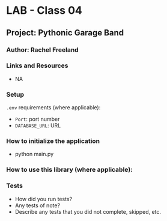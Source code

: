 # LAB - Class 04

## Project: Pythonic Garage Band

### Author: Rachel Freeland

### Links and Resources

- NA

### Setup

`.env` requirements (where applicable):

- `Port`: port number
- `DATABASE_URL`: URL

### How to initialize the application

- python main.py

### How to use this library (where applicable):

### Tests

- How did you run tests?
- Any tests of note?
- Describe any tests that you did not complete, skipped, etc.
